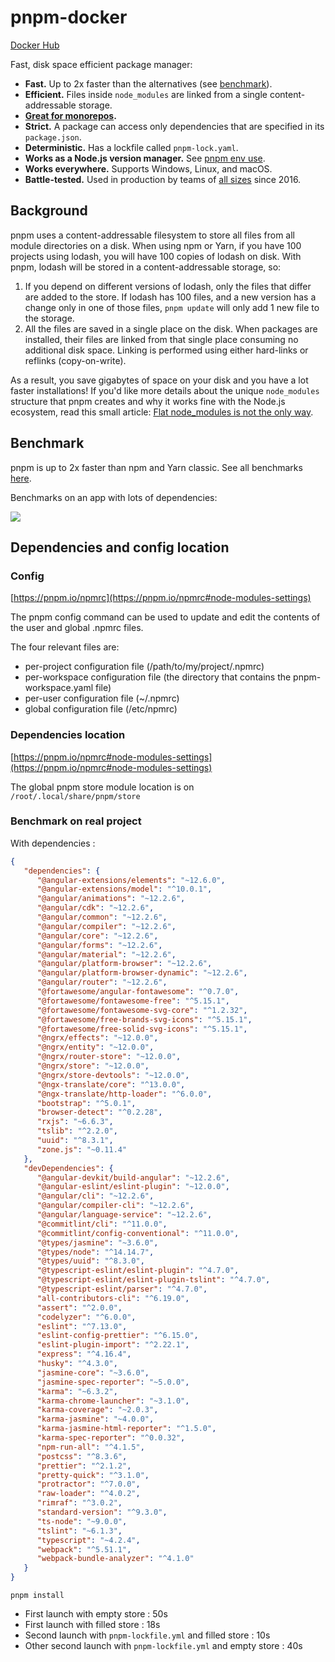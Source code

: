 # pnpm-docker

[Docker Hub](https://hub.docker.com/repository/docker/nospy/pnpm)

Fast, disk space efficient package manager:

* **Fast.** Up to 2x faster than the alternatives (see [benchmark](#benchmark)).
* **Efficient.** Files inside `node_modules` are linked from a single content-addressable storage.
* **[Great for monorepos](https://pnpm.io/workspaces).**
* **Strict.** A package can access only dependencies that are specified in its `package.json`.
* **Deterministic.** Has a lockfile called `pnpm-lock.yaml`.
* **Works as a Node.js version manager.** See [pnpm env use](https://pnpm.io/cli/env).
* **Works everywhere.** Supports Windows, Linux, and macOS.
* **Battle-tested.** Used in production by teams of [all sizes](https://pnpm.io/users) since 2016.

## Background

pnpm uses a content-addressable filesystem to store all files from all module directories on a disk.
When using npm or Yarn, if you have 100 projects using lodash, you will have 100 copies of lodash on disk.
With pnpm, lodash will be stored in a content-addressable storage, so:

1. If you depend on different versions of lodash, only the files that differ are added to the store.
   If lodash has 100 files, and a new version has a change only in one of those files,
   `pnpm update` will only add 1 new file to the storage.
1. All the files are saved in a single place on the disk. When packages are installed, their files are linked
   from that single place consuming no additional disk space. Linking is performed using either hard-links or reflinks (copy-on-write).

As a result, you save gigabytes of space on your disk and you have a lot faster installations!
If you'd like more details about the unique `node_modules` structure that pnpm creates and
why it works fine with the Node.js ecosystem, read this small article: [Flat node_modules is not the only way](https://pnpm.io/blog/2020/05/27/flat-node-modules-is-not-the-only-way).

## Benchmark

pnpm is up to 2x faster than npm and Yarn classic. See all benchmarks [here](https://r.pnpm.io/benchmarks).

Benchmarks on an app with lots of dependencies:

![](https://pnpm.io/img/benchmarks/alotta-files.svg)

## Dependencies and config location

### Config 

[https://pnpm.io/npmrc](https://pnpm.io/npmrc#node-modules-settings)

The pnpm config command can be used to update and edit the contents of the user and global .npmrc files.

The four relevant files are:

- per-project configuration file (/path/to/my/project/.npmrc)
- per-workspace configuration file (the directory that contains the pnpm-workspace.yaml file)
- per-user configuration file (~/.npmrc)
- global configuration file (/etc/npmrc)

### Dependencies location 

[https://pnpm.io/npmrc#node-modules-settings](https://pnpm.io/npmrc#node-modules-settings)

The global pnpm store module location is on `/root/.local/share/pnpm/store`

### Benchmark on real project

With dependencies :

```json
{
   "dependencies": {
      "@angular-extensions/elements": "~12.6.0",
      "@angular-extensions/model": "^10.0.1",
      "@angular/animations": "~12.2.6",
      "@angular/cdk": "~12.2.6",
      "@angular/common": "~12.2.6",
      "@angular/compiler": "~12.2.6",
      "@angular/core": "~12.2.6",
      "@angular/forms": "~12.2.6",
      "@angular/material": "~12.2.6",
      "@angular/platform-browser": "~12.2.6",
      "@angular/platform-browser-dynamic": "~12.2.6",
      "@angular/router": "~12.2.6",
      "@fortawesome/angular-fontawesome": "^0.7.0",
      "@fortawesome/fontawesome-free": "^5.15.1",
      "@fortawesome/fontawesome-svg-core": "^1.2.32",
      "@fortawesome/free-brands-svg-icons": "^5.15.1",
      "@fortawesome/free-solid-svg-icons": "^5.15.1",
      "@ngrx/effects": "~12.0.0",
      "@ngrx/entity": "~12.0.0",
      "@ngrx/router-store": "~12.0.0",
      "@ngrx/store": "~12.0.0",
      "@ngrx/store-devtools": "~12.0.0",
      "@ngx-translate/core": "^13.0.0",
      "@ngx-translate/http-loader": "^6.0.0",
      "bootstrap": "^5.0.1",
      "browser-detect": "^0.2.28",
      "rxjs": "~6.6.3",
      "tslib": "^2.2.0",
      "uuid": "^8.3.1",
      "zone.js": "~0.11.4"
   },
   "devDependencies": {
      "@angular-devkit/build-angular": "~12.2.6",
      "@angular-eslint/eslint-plugin": "~12.0.0",
      "@angular/cli": "~12.2.6",
      "@angular/compiler-cli": "~12.2.6",
      "@angular/language-service": "~12.2.6",
      "@commitlint/cli": "^11.0.0",
      "@commitlint/config-conventional": "^11.0.0",
      "@types/jasmine": "~3.6.0",
      "@types/node": "^14.14.7",
      "@types/uuid": "^8.3.0",
      "@typescript-eslint/eslint-plugin": "^4.7.0",
      "@typescript-eslint/eslint-plugin-tslint": "^4.7.0",
      "@typescript-eslint/parser": "^4.7.0",
      "all-contributors-cli": "^6.19.0",
      "assert": "^2.0.0",
      "codelyzer": "^6.0.0",
      "eslint": "^7.13.0",
      "eslint-config-prettier": "^6.15.0",
      "eslint-plugin-import": "^2.22.1",
      "express": "^4.16.4",
      "husky": "^4.3.0",
      "jasmine-core": "~3.6.0",
      "jasmine-spec-reporter": "~5.0.0",
      "karma": "~6.3.2",
      "karma-chrome-launcher": "~3.1.0",
      "karma-coverage": "~2.0.3",
      "karma-jasmine": "~4.0.0",
      "karma-jasmine-html-reporter": "^1.5.0",
      "karma-spec-reporter": "^0.0.32",
      "npm-run-all": "^4.1.5",
      "postcss": "^8.3.6",
      "prettier": "^2.1.2",
      "pretty-quick": "^3.1.0",
      "protractor": "^7.0.0",
      "raw-loader": "^4.0.2",
      "rimraf": "^3.0.2",
      "standard-version": "^9.3.0",
      "ts-node": "~9.0.0",
      "tslint": "~6.1.3",
      "typescript": "~4.2.4",
      "webpack": "^5.51.1",
      "webpack-bundle-analyzer": "^4.1.0"
   }
}
```

`pnpm install`

- First launch with empty store : 50s
- First launch with filled store : 18s
- Second launch with `pnpm-lockfile.yml` and filled store : 10s
- Other second launch with `pnpm-lockfile.yml` and empty store : 40s
